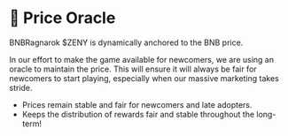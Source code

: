 # 🔄 Price Oracle

BNBRagnarok $ZENY is dynamically anchored to the BNB price.

In our effort to make the game available for newcomers, we are using an oracle to maintain the price. This will ensure it will always be fair for newcomers to start playing, especially when our massive marketing takes stride.

* Prices remain stable and fair for newcomers and late adopters.
* Keeps the distribution of rewards fair and stable throughout the long-term!
